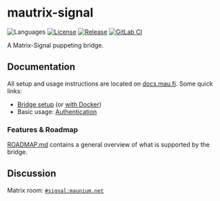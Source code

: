 # mautrix-signal
![Languages](https://img.shields.io/github/languages/top/tulir/mautrix-signal.svg)
[![License](https://img.shields.io/github/license/tulir/mautrix-signal.svg)](LICENSE)
[![Release](https://img.shields.io/github/release/tulir/mautrix-signal/all.svg)](https://github.com/tulir/mautrix-signal/releases)
[![GitLab CI](https://mau.dev/tulir/mautrix-signal/badges/master/pipeline.svg)](https://mau.dev/tulir/mautrix-signal/container_registry)

A Matrix-Signal puppeting bridge.

## Documentation
All setup and usage instructions are located on
[docs.mau.fi](https://docs.mau.fi/bridges/python/signal/index.html).
Some quick links:

* [Bridge setup](https://docs.mau.fi/bridges/python/setup/index.html?bridge=signal)
  (or [with Docker](https://docs.mau.fi/bridges/python/signal/setup-docker.html))
* Basic usage: [Authentication](https://docs.mau.fi/bridges/python/signal/authentication.html)

### Features & Roadmap
[ROADMAP.md](https://github.com/tulir/mautrix-signal/blob/master/ROADMAP.md)
contains a general overview of what is supported by the bridge.

## Discussion
Matrix room: [`#signal:maunium.net`](https://matrix.to/#/#signal:maunium.net)
